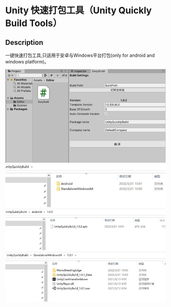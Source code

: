 

# Unity 快速打包工具（Unity Quickly Build Tools）



## Description
一键快速打包工具,只适用于安卓与Windows平台打包(only for android and windows platform)。




![Image text](Readme/image/tool_img.jpg)
![Image text](Readme/image/tool1.jpg)
![Image text](Readme/image/tool2.jpg)
![Image text](Readme/image/tool3.jpg)





